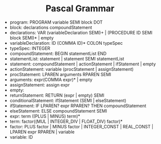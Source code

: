 # <center>**Pascal Grammar**</center>

- program: PROGRAM variable SEMI block DOT
- block: declarations compoundStatement
- declarations: VAR (variableDeclaration SEMI)+
  | (PROCEDURE ID SEMI block SEMI)\*
  | empty
- variableDeclaration: ID (COMMA ID)\* COLON typeSpec
- typeSpec: INTEGER
- compoundStatement: BEGIN statementList END
- statementList: statement | statement SEMI statementList
- statement: compoundStatement
  | actionStatement
  | ifStatement
  | empty
- actionStatement: variable (procStatement | assignStatement)
- procStatement: LPAREN arguments RPAREN SEMI
- arguments: expr(COMMA expr)\* | empty
- assignStatement: assign expr
- empty:
- returnStatement: RETURN (expr | empty) SEMI
- conditionalStatement: ifStatement (SEMI | elseStatement)
- ifStatement: IF LPAREN? expr RPAREN? THEN compoundStatement
- elseStatement: ELSE compoundStatement SEMI
- expr: term ((PLUS | MINUS) term)\*
- term: factor((MUL | INTEGER_DIV | FLOAT_DIV) factor)\*
- factor: PLUS factor
  | MINUS factor
  | INTEGER_CONST
  | REAL_CONST
  | LPAREN expr RPAREN
  | variable
- variable: ID
